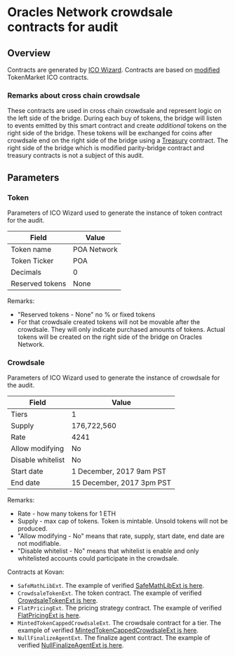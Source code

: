 # Oracles Network crowdsale contracts for audit

## Overview
Contracts are generated by [ICO Wizard](https://github.com/oraclesorg/ico-wizard).
Contracts are based on [modified](https://github.com/oraclesorg/ico-audit) TokenMarket ICO contracts.

### Remarks about cross chain crowdsale 

These contracts are used in cross chain crowdsale and represent logiс on the left side of the bridge.
During each buy of tokens, the bridge will listen to events emitted by this smart contract and create _additional_ tokens on the right side of the bridge. These tokens will be exchanged for coins after crowdsale end on the right side of the bridge using a [Treasury](https://github.com/oraclesorg/treasury) contract. The right side of the bridge which is modified parity-bridge contract and treasury contracts is not a subject of this audit.

## Parameters

### Token

Parameters of ICO Wizard used to generate the instance of token contract for the audit.

| Field           | Value        |
|-----------------|--------------|
| Token name      | POA Network  |
| Token Ticker    | POA          |
| Decimals        | 0            |
| Reserved tokens | None         |

Remarks:
- "Reserved tokens - None" no % or fixed tokens 
- For that crowdsale created tokens will not be movable after the crowdsale. They will only indicate purchased amounts of tokens. Actual tokens will be created on the right side of the bridge on Oracles Network. 

### Crowdsale

Parameters of ICO Wizard used to generate the instance of crowdsale for the audit.

| Field              	| Value                      	|
|--------------------	|---------------------------	|
| Tiers              	| 1                         	|
| Supply             	| 176,722,560               	|
| Rate               	| 4241                      	|
| Allow modifying    	| No                        	|
| Disable whitelist  	| No                        	|
| Start date         	| 1 December, 2017 9am PST  	|
| End date           	| 15 December, 2017 3pm PST 	|

Remarks:

- Rate - how many tokens for 1 ETH
- Supply - max cap of tokens. Token is mintable. Unsold tokens will not be produced.
- "Allow modifying - No" means that rate, supply, start date, end date are not modifiable.
- "Disable whitelist - No" means that whitelist is enable and only whitelisted accounts could participate in the crowdsale.

Contracts at Kovan:
- `SafeMathLibExt`. The example of verified [SafeMathLibExt is here](https://kovan.etherscan.io/address/0x4b360178A24E30eF5e526075688462f58839f35d#code).
- `CrowdsaleTokenExt`. The token contract. The example of verified [CrowdsaleTokenExt is here](https://kovan.etherscan.io/address/0xE46DF67c7BADf7220850B65b7Cf81801c86A0753#code).
- `FlatPricingExt`. The pricing strategy contract. The example of verified [FlatPricingExt is here](https://kovan.etherscan.io/address/0xf175eB9c6Ab88CAaD8b781Fa6c3F2E228bDE7c61#code).
- `MintedTokenCappedCrowdsaleExt`. The crowdsale contract for a tier. The example of verified [MintedTokenCappedCrowdsaleExt is here](https://kovan.etherscan.io/address/0x88B0C54aa5155d203ec28492DC2d985dD6eCB6E6#code).
- `NullFinalizeAgentExt`. The finalize agent contract. The example of verified [NullFinalizeAgentExt is here](https://kovan.etherscan.io/address/0xc328C8A5e9011819f92D4505e027858a60dd65Ef#code).
